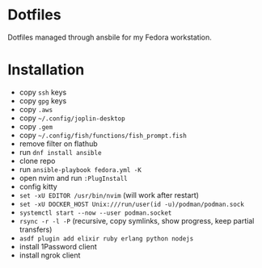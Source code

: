 # Dotfiles

Dotfiles managed through ansbile for my Fedora workstation.

# Installation

* copy `ssh` keys
* copy `gpg` keys
* copy `.aws`
* copy `~/.config/joplin-desktop`
* copy `.gem`
* copy `~/.config/fish/functions/fish_prompt.fish`
* remove filter on flathub
* run `dnf install ansible`
* clone repo
* run `ansible-playbook fedora.yml -K`
* open nvim and run `:PlugInstall`
* config kitty
* `set -xU EDITOR /usr/bin/nvim` (will work after restart)
* `set -xU DOCKER_HOST Unix:///run/user(id -u)/podman/podman.sock`
* `systemctl start --now --user podman.socket`
* `rsync -r -l -P` (recursive, copy symlinks, show progress, keep partial transfers)
* `asdf plugin add elixir ruby erlang python nodejs`
* install 1Password client
* install ngrok client
